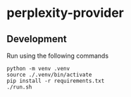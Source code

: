 # perplexity-provider

## Development

Run using the following commands

```
python -m venv .venv
source ./.venv/bin/activate
pip install -r requirements.txt
./run.sh
```

